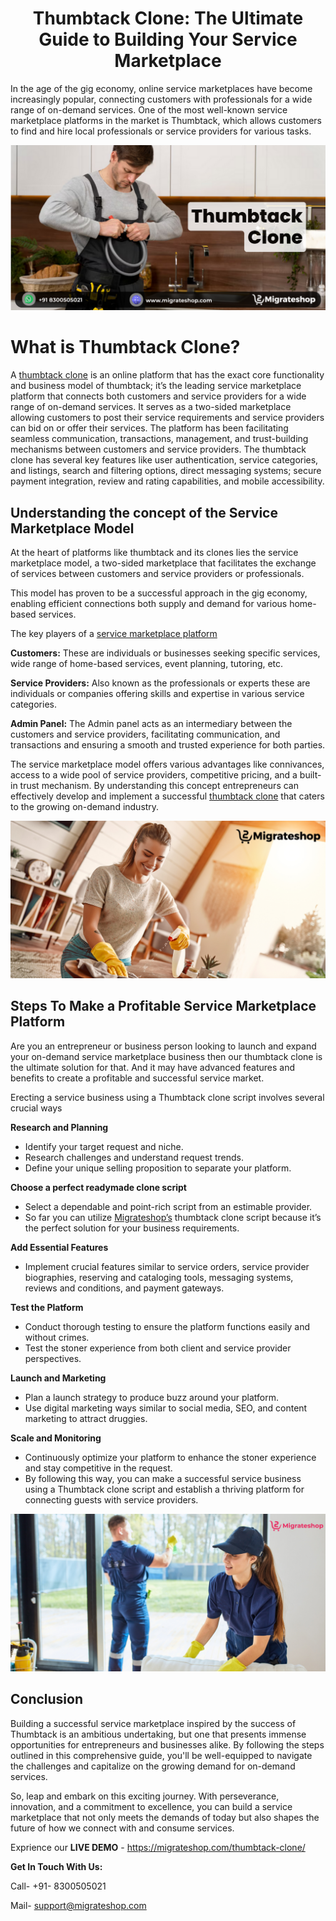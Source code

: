 <h1 align="center">Thumbtack Clone: The Ultimate Guide to Building Your Service Marketplace</h1>

In the age of the gig economy, online service marketplaces have become increasingly popular, connecting customers with professionals for a wide range of on-demand services. One of the most well-known service marketplace platforms in the market is Thumbtack, which allows customers to find and hire local professionals or service providers for various tasks.

 <div class="Box-sc-g0xbh4-0 iIZCet"><img alt=“thumbtackclone.png" src="https://github.com/migrateshop/thumbtack-clone/blob/main/images/thumbtack-clone.png" data-hpc="true" class="Box-sc-g0xbh4-0 kzRgrI"></div> 


# What is Thumbtack Clone?

A [thumbtack clone](https://migrateshop.com/thumbtack-clone/) is an online platform that has the exact core functionality and business model of thumbtack; it’s the leading service marketplace platform that connects both customers and service providers for a wide range of on-demand services.
 It serves as a two-sided marketplace allowing customers to post their service requirements and service providers can bid on or offer their services. The platform has been facilitating seamless communication, transactions, management, and trust-building mechanisms between customers and service providers. 
The thumbtack clone has several key features like user authentication, service categories, and listings, search and filtering options, direct messaging systems; secure payment integration, review and rating capabilities, and mobile accessibility.

## Understanding the concept of the Service Marketplace Model

At the heart of platforms like thumbtack and its clones lies the service marketplace model, a two-sided marketplace that facilitates the exchange of services between customers and service providers or professionals. 

This model has proven to be a successful approach in the gig economy, enabling efficient connections both supply and demand for various home-based services.

The key players of a [service marketplace platform](https://migrateshop.com/service-marketplace-platform/)

**Customers:** These are individuals or businesses seeking specific services, wide range of home-based services, event planning, tutoring, etc.

**Service Providers:** Also known as the professionals or experts these are individuals or companies offering skills and expertise in various service categories.

**Admin Panel:** The Admin panel acts as an intermediary between the customers and service providers, facilitating communication, and transactions and ensuring a smooth and trusted experience for both parties.

The service marketplace model offers various advantages like connivances, access to a wide pool of service providers, competitive pricing, and a built-in trust mechanism. By understanding this concept entrepreneurs can effectively develop and implement a successful [thumbtack clone](https://migrateshop.com/thumbtack-clone/) that caters to the growing on-demand industry.

<div class="Box-sc-g0xbh4-0 iIZCet"><img alt=“thumbtackclone.png" src="https://github.com/migrateshop/thumbtack-clone/blob/main/images/thumbtack-clone-app.png" data-hpc="true" class="Box-sc-g0xbh4-0 kzRgrI"></div>

## Steps To Make a Profitable Service Marketplace Platform

Are you an entrepreneur or business person looking to launch and expand your on-demand service marketplace business then our thumbtack clone is the ultimate solution for that. And it may have advanced features and benefits to create a profitable and successful service market.

Erecting a service business using a Thumbtack clone script involves several crucial ways   

**Research and Planning**

* Identify your target request and niche.  
* Research challenges and understand request trends.  
* Define your unique selling proposition to separate your platform.  

**Choose a perfect readymade clone script**

* Select a dependable and point-rich script from an estimable provider.  
* So far you can utilize [Migrateshop’s](https://migrateshop.com/) thumbtack clone script because it’s the perfect solution for your business requirements.

**Add Essential Features**
   
* Implement crucial features similar to service orders, service provider biographies, reserving and cataloging tools, messaging systems, reviews and conditions, and payment gateways.
  
**Test the Platform**  

* Conduct thorough testing to ensure the platform functions easily and without crimes.  
* Test the stoner experience from both client and service provider perspectives.  

**Launch and Marketing**  

* Plan a launch strategy to produce buzz around your platform.  
* Use digital marketing ways similar to social media, SEO, and content marketing to attract druggies.

**Scale and Monitoring**

* Continuously optimize your platform to enhance the stoner experience and stay competitive in the request.  
* By following this way, you can make a successful service business using a Thumbtack clone script and establish a thriving platform for connecting guests with service providers.

<div class="Box-sc-g0xbh4-0 iIZCet"><img alt=“thumbtackclone.png" src="https://github.com/migrateshop/thumbtack-clone/blob/main/images/thumtack-clone-script-migrateshop.png" data-hpc="true" class="Box-sc-g0xbh4-0 kzRgrI"></div>

## Conclusion

Building a successful service marketplace inspired by the success of Thumbtack is an ambitious undertaking, but one that presents immense opportunities for entrepreneurs and businesses alike. By following the steps outlined in this comprehensive guide, you'll be well-equipped to navigate the challenges and capitalize on the growing demand for on-demand services.

So, leap and embark on this exciting journey. With perseverance, innovation, and a commitment to excellence, you can build a service marketplace that not only meets the demands of today but also shapes the future of how we connect with and consume services.

Exprience our **LIVE DEMO** - https://migrateshop.com/thumbtack-clone/

**Get In Touch With Us:**

Call- +91- 8300505021

Mail- [support@migrateshop.com](mailto:support@migrateshop.com)
